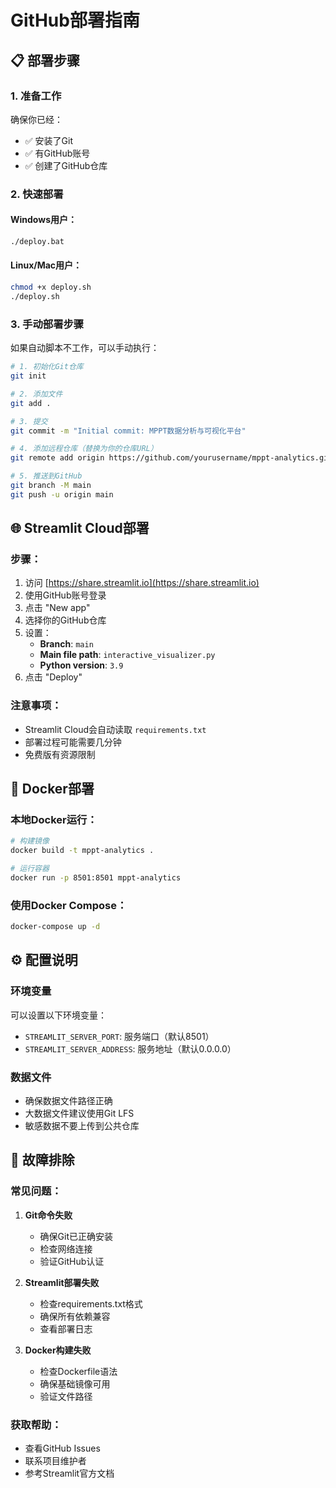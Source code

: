 # GitHub部署指南

## 📋 部署步骤

### 1. 准备工作

确保你已经：
- ✅ 安装了Git
- ✅ 有GitHub账号
- ✅ 创建了GitHub仓库

### 2. 快速部署

#### Windows用户：
```bash
./deploy.bat
```

#### Linux/Mac用户：
```bash
chmod +x deploy.sh
./deploy.sh
```

### 3. 手动部署步骤

如果自动脚本不工作，可以手动执行：

```bash
# 1. 初始化Git仓库
git init

# 2. 添加文件
git add .

# 3. 提交
git commit -m "Initial commit: MPPT数据分析与可视化平台"

# 4. 添加远程仓库（替换为你的仓库URL）
git remote add origin https://github.com/yourusername/mppt-analytics.git

# 5. 推送到GitHub
git branch -M main
git push -u origin main
```

## 🌐 Streamlit Cloud部署

### 步骤：
1. 访问 [https://share.streamlit.io](https://share.streamlit.io)
2. 使用GitHub账号登录
3. 点击 "New app"
4. 选择你的GitHub仓库
5. 设置：
   - **Branch**: `main`
   - **Main file path**: `interactive_visualizer.py`
   - **Python version**: `3.9`
6. 点击 "Deploy"

### 注意事项：
- Streamlit Cloud会自动读取 `requirements.txt`
- 部署过程可能需要几分钟
- 免费版有资源限制

## 🐳 Docker部署

### 本地Docker运行：
```bash
# 构建镜像
docker build -t mppt-analytics .

# 运行容器
docker run -p 8501:8501 mppt-analytics
```

### 使用Docker Compose：
```bash
docker-compose up -d
```

## ⚙️ 配置说明

### 环境变量
可以设置以下环境变量：
- `STREAMLIT_SERVER_PORT`: 服务端口（默认8501）
- `STREAMLIT_SERVER_ADDRESS`: 服务地址（默认0.0.0.0）

### 数据文件
- 确保数据文件路径正确
- 大数据文件建议使用Git LFS
- 敏感数据不要上传到公共仓库

## 🔧 故障排除

### 常见问题：

1. **Git命令失败**
   - 确保Git已正确安装
   - 检查网络连接
   - 验证GitHub认证

2. **Streamlit部署失败**
   - 检查requirements.txt格式
   - 确保所有依赖兼容
   - 查看部署日志

3. **Docker构建失败**
   - 检查Dockerfile语法
   - 确保基础镜像可用
   - 验证文件路径

### 获取帮助：
- 查看GitHub Issues
- 联系项目维护者
- 参考Streamlit官方文档
